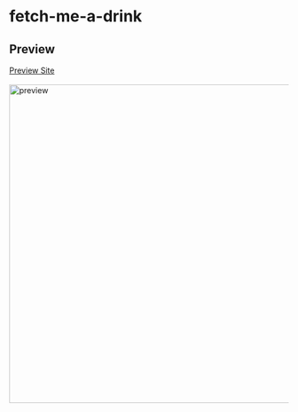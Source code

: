 # fetch-me-a-drink

## Preview 
[Preview Site](https://sar-mko.github.io/fetch-me-a-drink/)
<br><br/>
<img width="574" alt="preview" src="https://github.com/user-attachments/assets/10612e12-76c7-4a49-8154-1c7fd6d8cfa7">




